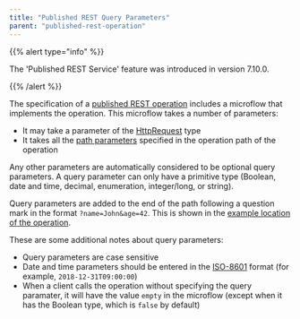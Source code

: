 ```yaml
---
title: "Published REST Query Parameters"
parent: "published-rest-operation"
---
```


{{% alert type="info" %}}

The 'Published REST Service' feature was introduced in version 7.10.0.

{{% /alert %}}

The specification of a [published REST operation](published-rest-operation) includes a microflow that implements the operation. This microflow takes a number of parameters:

* It may take a parameter of the [HttpRequest](http-request-and-response-entities#http-request) type
* It takes all the [path parameters](published-rest-path-parameters) specified in the operation path of the operation

Any other parameters are automatically considered to be optional query parameters. A query parameter can only have a primitive type (Boolean, date and time, decimal, enumeration, integer/long, or string).

Query parameters are added to the end of the path following a question mark in the format `?name=John&age=42`. This is shown in the [example location of the operation](published-rest-operation#example-location).

These are some additional notes about query parameters:

* Query parameters are case sensitive
* Date and time parameters should be entered in the [ISO-8601](https://www.w3schools.com/xml/schema_dtypes_date.asp) format (for example, `2018-12-31T09:00:00`)
* When a client calls the operation without specifying the query paramater, it will have the value `empty` in the microflow (except when it has the Boolean type, which is `false` by default)
